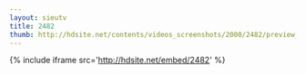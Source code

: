 ```yaml
---
layout: sieutv
title: 2482
thumb: http://hdsite.net/contents/videos_screenshots/2000/2482/preview_360p.mp4.jpg
---
```

{% include iframe src='http://hdsite.net/embed/2482' %}
 
